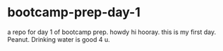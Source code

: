 # bootcamp-prep-day-1
a repo for day 1 of bootcamp prep.
howdy hi hooray. this is my first day.
Peanut. Drinking water is good 4 u.
